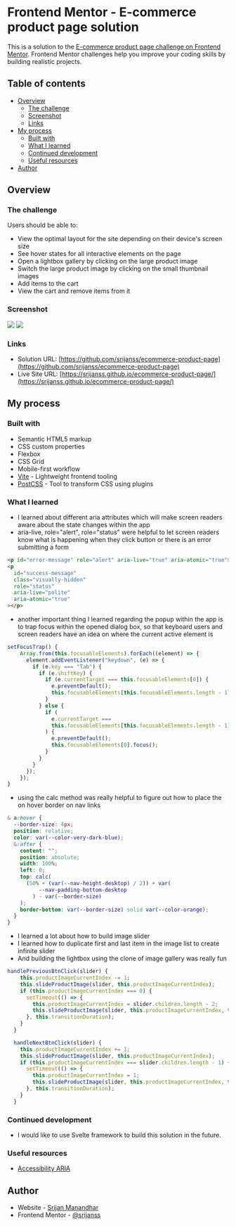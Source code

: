 # Frontend Mentor - E-commerce product page solution

This is a solution to the [E-commerce product page challenge on Frontend Mentor](https://www.frontendmentor.io/challenges/ecommerce-product-page-UPsZ9MJp6). Frontend Mentor challenges help you improve your coding skills by building realistic projects.

## Table of contents

- [Overview](#overview)
  - [The challenge](#the-challenge)
  - [Screenshot](#screenshot)
  - [Links](#links)
- [My process](#my-process)
  - [Built with](#built-with)
  - [What I learned](#what-i-learned)
  - [Continued development](#continued-development)
  - [Useful resources](#useful-resources)
- [Author](#author)

## Overview

### The challenge

Users should be able to:

- View the optimal layout for the site depending on their device's screen size
- See hover states for all interactive elements on the page
- Open a lightbox gallery by clicking on the large product image
- Switch the large product image by clicking on the small thumbnail images
- Add items to the cart
- View the cart and remove items from it

### Screenshot

![](./assets/images/desktop-screenshot.png)
![](./assets/images/mobile-screenshot.png)

### Links

- Solution URL: [https://github.com/srijanss/ecommerce-product-page](https://github.com/srijanss/ecommerce-product-page)
- Live Site URL: [https://srijanss.github.io/ecommerce-product-page/](https://srijanss.github.io/ecommerce-product-page/)

## My process

### Built with

- Semantic HTML5 markup
- CSS custom properties
- Flexbox
- CSS Grid
- Mobile-first workflow
- [Vite](https://vitejs.dev/) - Lightweight frontend tooling
- [PostCSS](https://postcss.org/) - Tool to transform CSS using plugins

### What I learned

- I learned about different aria attributes which will make screen readers aware about the state changes within the app
- aria-live, role="alert", role="status" were helpful to let screen readers know what is happening when they click button or there is an error submitting a form

```html
<p id="error-message" role="alert" aria-live="true" aria-atomic="true"></p>
<p
  id="success-message"
  class="visually-hidden"
  role="status"
  aria-live="polite"
  aria-atomic="true"
></p>
```

- another important thing I learned regarding the popup within the app is to trap focus within the opened dialog box, so that keyboard users and screen readers have an idea on where the current active element is

```js
setFocusTrap() {
    Array.from(this.focusableElements).forEach((element) => {
      element.addEventListener("keydown", (e) => {
        if (e.key === "Tab") {
          if (e.shiftKey) {
            if (e.currentTarget === this.focusableElements[0]) {
              e.preventDefault();
              this.focusableElements[this.focusableElements.length - 1].focus();
            }
          } else {
            if (
              e.currentTarget ===
              this.focusableElements[this.focusableElements.length - 1]
            ) {
              e.preventDefault();
              this.focusableElements[0].focus();
            }
          }
        }
      });
    });
}
```

- using the calc method was really helpful to figure out how to place the on hover border on nav links

```css
& a:hover {
  --border-size: 4px;
  position: relative;
  color: var(--color-very-dark-blue);
  &:after {
    content: "";
    position: absolute;
    width: 100%;
    left: 0;
    top: calc(
      (50% + (var(--nav-height-desktop) / 2)) + var(
          --nav-padding-bottom-desktop
        ) - var(--border-size)
    );
    border-bottom: var(--border-size) solid var(--color-orange);
  }
}
```

- I learned a lot about how to build image slider
- I learned how to duplicate first and last item in the image list to create infinite slider
- And building the lightbox using the clone of image gallery was really fun

```js
handlePreviousBtnClick(slider) {
    this.productImageCurrentIndex -= 1;
    this.slideProductImage(slider, this.productImageCurrentIndex);
    if (this.productImageCurrentIndex === 0) {
      setTimeout(() => {
        this.productImageCurrentIndex = slider.children.length - 2;
        this.slideProductImage(slider, this.productImageCurrentIndex, true);
      }, this.transitionDuration);
    }
  }

  handleNextBtnClick(slider) {
    this.productImageCurrentIndex += 1;
    this.slideProductImage(slider, this.productImageCurrentIndex);
    if (this.productImageCurrentIndex === slider.children.length - 1) {
      setTimeout(() => {
        this.productImageCurrentIndex = 1;
        this.slideProductImage(slider, this.productImageCurrentIndex, true);
      }, this.transitionDuration);
    }
  }
```

### Continued development

- I would like to use Svelte framework to build this solution in the future.

### Useful resources

- [Accessibility ARIA](https://developer.mozilla.org/en-US/docs/Web/Accessibility/ARIA)

## Author

- Website - [Srijan Manandhar](https://github.com/srijanss)
- Frontend Mentor - [@srijanss](https://www.frontendmentor.io/profile/srijanss)
